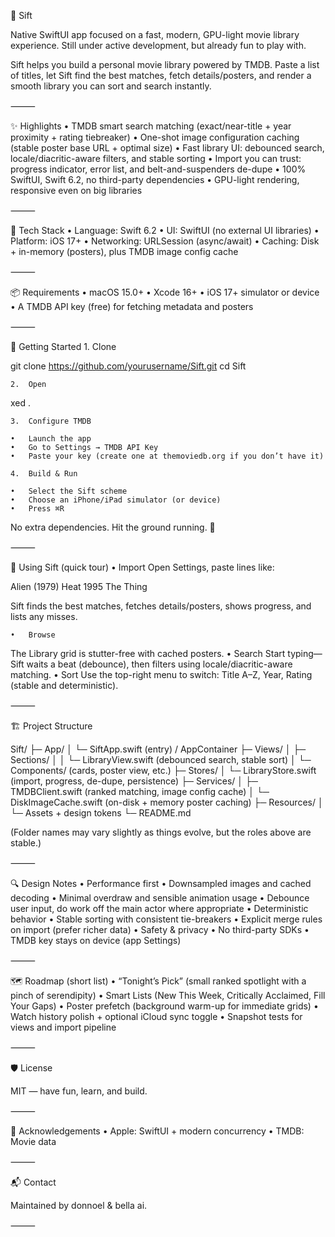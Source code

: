 🧭 Sift

Native SwiftUI app focused on a fast, modern, GPU-light movie library experience.
Still under active development, but already fun to play with.

Sift helps you build a personal movie library powered by TMDB. Paste a list of titles, let Sift find the best matches, fetch details/posters, and render a smooth library you can sort and search instantly.

⸻

✨ Highlights
	•	TMDB smart search matching (exact/near-title + year proximity + rating tiebreaker)
	•	One-shot image configuration caching (stable poster base URL + optimal size)
	•	Fast library UI: debounced search, locale/diacritic-aware filters, and stable sorting
	•	Import you can trust: progress indicator, error list, and belt-and-suspenders de-dupe
	•	100% SwiftUI, Swift 6.2, no third-party dependencies
	•	GPU-light rendering, responsive even on big libraries

⸻

🧰 Tech Stack
	•	Language: Swift 6.2
	•	UI: SwiftUI (no external UI libraries)
	•	Platform: iOS 17+
	•	Networking: URLSession (async/await)
	•	Caching: Disk + in-memory (posters), plus TMDB image config cache

⸻

📦 Requirements
	•	macOS 15.0+
	•	Xcode 16+
	•	iOS 17+ simulator or device
	•	A TMDB API key (free) for fetching metadata and posters

⸻

🚀 Getting Started
	1.	Clone

git clone https://github.com/yourusername/Sift.git
cd Sift

	2.	Open

xed .

	3.	Configure TMDB

	•	Launch the app
	•	Go to Settings → TMDB API Key
	•	Paste your key (create one at themoviedb.org if you don’t have it)

	4.	Build & Run

	•	Select the Sift scheme
	•	Choose an iPhone/iPad simulator (or device)
	•	Press ⌘R

No extra dependencies. Hit the ground running. 🏁

⸻

🧪 Using Sift (quick tour)
	•	Import
Open Settings, paste lines like:

Alien (1979)
Heat 1995
The Thing

Sift finds the best matches, fetches details/posters, shows progress, and lists any misses.

	•	Browse
The Library grid is stutter-free with cached posters.
	•	Search
Start typing—Sift waits a beat (debounce), then filters using locale/diacritic-aware matching.
	•	Sort
Use the top-right menu to switch: Title A–Z, Year, Rating (stable and deterministic).

⸻

🏗 Project Structure

Sift/
 ├─ App/
 │   └─ SiftApp.swift (entry) / AppContainer
 ├─ Views/
 │   ├─ Sections/
 │   │   └─ LibraryView.swift (debounced search, stable sort)
 │   └─ Components/ (cards, poster view, etc.)
 ├─ Stores/
 │   └─ LibraryStore.swift (import, progress, de-dupe, persistence)
 ├─ Services/
 │   ├─ TMDBClient.swift (ranked matching, image config cache)
 │   └─ DiskImageCache.swift (on-disk + memory poster caching)
 ├─ Resources/
 │   └─ Assets + design tokens
 └─ README.md

(Folder names may vary slightly as things evolve, but the roles above are stable.)

⸻

🔍 Design Notes
	•	Performance first
	•	Downsampled images and cached decoding
	•	Minimal overdraw and sensible animation usage
	•	Debounce user input, do work off the main actor where appropriate
	•	Deterministic behavior
	•	Stable sorting with consistent tie-breakers
	•	Explicit merge rules on import (prefer richer data)
	•	Safety & privacy
	•	No third-party SDKs
	•	TMDB key stays on device (app Settings)

⸻

🗺 Roadmap (short list)
	•	“Tonight’s Pick” (small ranked spotlight with a pinch of serendipity)
	•	Smart Lists (New This Week, Critically Acclaimed, Fill Your Gaps)
	•	Poster prefetch (background warm-up for immediate grids)
	•	Watch history polish + optional iCloud sync toggle
	•	Snapshot tests for views and import pipeline

⸻

🛡 License

MIT — have fun, learn, and build.

⸻

🙌 Acknowledgements
	•	Apple: SwiftUI + modern concurrency
	•	TMDB: Movie data

⸻

📬 Contact

Maintained by donnoel & bella ai.

⸻
